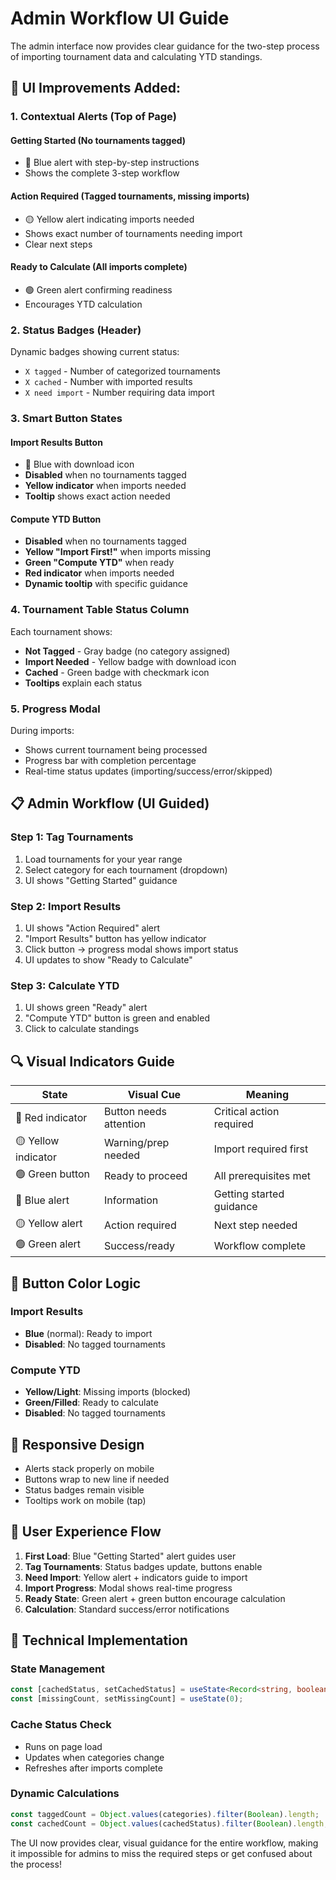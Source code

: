 # Admin Workflow UI Guide

The admin interface now provides clear guidance for the two-step process of importing tournament data and calculating YTD standings.

## 🎯 **UI Improvements Added:**

### **1. Contextual Alerts (Top of Page)**

#### **Getting Started** (No tournaments tagged)
- 🔵 Blue alert with step-by-step instructions
- Shows the complete 3-step workflow

#### **Action Required** (Tagged tournaments, missing imports)
- 🟡 Yellow alert indicating imports needed
- Shows exact number of tournaments needing import
- Clear next steps

#### **Ready to Calculate** (All imports complete)
- 🟢 Green alert confirming readiness
- Encourages YTD calculation

### **2. Status Badges (Header)**

Dynamic badges showing current status:
- `X tagged` - Number of categorized tournaments
- `X cached` - Number with imported results
- `X need import` - Number requiring data import

### **3. Smart Button States**

#### **Import Results Button**
- 🔵 Blue with download icon
- **Disabled** when no tournaments tagged
- **Yellow indicator** when imports needed
- **Tooltip** shows exact action needed

#### **Compute YTD Button**
- **Disabled** when no tournaments tagged
- **Yellow "Import First!"** when imports missing
- **Green "Compute YTD"** when ready
- **Red indicator** when imports needed
- **Dynamic tooltip** with specific guidance

### **4. Tournament Table Status Column**

Each tournament shows:
- **Not Tagged** - Gray badge (no category assigned)
- **Import Needed** - Yellow badge with download icon
- **Cached** - Green badge with checkmark icon
- **Tooltips** explain each status

### **5. Progress Modal**

During imports:
- Shows current tournament being processed
- Progress bar with completion percentage
- Real-time status updates (importing/success/error/skipped)

## 📋 **Admin Workflow (UI Guided)**

### **Step 1: Tag Tournaments**
1. Load tournaments for your year range
2. Select category for each tournament (dropdown)
3. UI shows "Getting Started" guidance

### **Step 2: Import Results**
1. UI shows "Action Required" alert
2. "Import Results" button has yellow indicator
3. Click button → progress modal shows import status
4. UI updates to show "Ready to Calculate"

### **Step 3: Calculate YTD**
1. UI shows green "Ready" alert
2. "Compute YTD" button is green and enabled
3. Click to calculate standings

## 🔍 **Visual Indicators Guide**

| State | Visual Cue | Meaning |
|-------|------------|---------|
| 🔴 Red indicator | Button needs attention | Critical action required |
| 🟡 Yellow indicator | Warning/prep needed | Import required first |
| 🟢 Green button | Ready to proceed | All prerequisites met |
| 🔵 Blue alert | Information | Getting started guidance |
| 🟡 Yellow alert | Action required | Next step needed |
| 🟢 Green alert | Success/ready | Workflow complete |

## 🎨 **Button Color Logic**

### **Import Results**
- **Blue** (normal): Ready to import
- **Disabled**: No tagged tournaments

### **Compute YTD**
- **Yellow/Light**: Missing imports (blocked)
- **Green/Filled**: Ready to calculate
- **Disabled**: No tagged tournaments

## 📱 **Responsive Design**

- Alerts stack properly on mobile
- Buttons wrap to new line if needed
- Status badges remain visible
- Tooltips work on mobile (tap)

## 🚀 **User Experience Flow**

1. **First Load**: Blue "Getting Started" alert guides user
2. **Tag Tournaments**: Status badges update, buttons enable
3. **Need Import**: Yellow alert + indicators guide to import
4. **Import Progress**: Modal shows real-time progress
5. **Ready State**: Green alert + green button encourage calculation
6. **Calculation**: Standard success/error notifications

## 🔧 **Technical Implementation**

### **State Management**
```typescript
const [cachedStatus, setCachedStatus] = useState<Record<string, boolean>>({});
const [missingCount, setMissingCount] = useState(0);
```

### **Cache Status Check**
- Runs on page load
- Updates when categories change
- Refreshes after imports complete

### **Dynamic Calculations**
```typescript
const taggedCount = Object.values(categories).filter(Boolean).length;
const cachedCount = Object.values(cachedStatus).filter(Boolean).length;
```

The UI now provides clear, visual guidance for the entire workflow, making it impossible for admins to miss the required steps or get confused about the process!